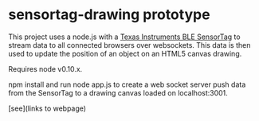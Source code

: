 # sensortag-drawing prototype

This project uses a node.js with a [Texas Instruments BLE SensorTag](http://www.ti.com/ww/en/wireless_connectivity/sensortag/index.shtml?INTC=SensorTag&HQS=sensortag) to stream data to all connected browsers over websockets. This data is then used to update the position of an object on an HTML5 canvas drawing.

Requires node v0.10.x.

npm install and run node app.js to create a web socket server push data from the SensorTag to a drawing canvas loaded on localhost:3001.

[see](links to webpage)